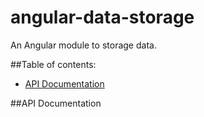 angular-data-storage
=====================
An Angular module to storage data.

##Table of contents:
- [API Documentation](#api-documentation)

##API Documentation